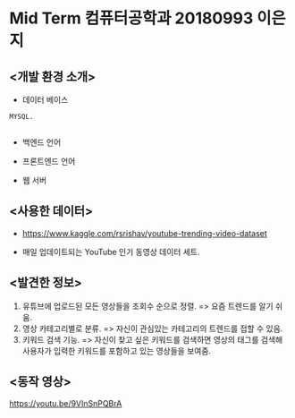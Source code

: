 Mid Term 컴퓨터공학과 20180993 이은지
============

<개발 환경 소개>
--------------
* 데이터 베이스
```
MYSQL.


```

* 백엔드 언어

* 프론트엔드 언어

* 웹 서버


<사용한 데이터>
-------------
* https://www.kaggle.com/rsrishav/youtube-trending-video-dataset

* 매일 업데이트되는 YouTube 인기 동영상 데이터 세트.


<발견한 정보>
-------------
1. 유튜브에 업로드된 모든 영상들을 조회수 순으로 정렬. => 요즘 트렌드를 알기 쉬움.
2. 영상 카테고리별로 분류. => 자신이 관심있는 카테고리의 트렌드를 접할 수 있음.
3. 키워드 검색 기능. => 자신이 찾고 싶은 키워드를 검색하면 영상의 태그를 검색해 사용자가 입력한 키워드를 포함하고 있는 영상들을 보여줌.

<동작 영상>
----------
https://youtu.be/9VInSnPQBrA
